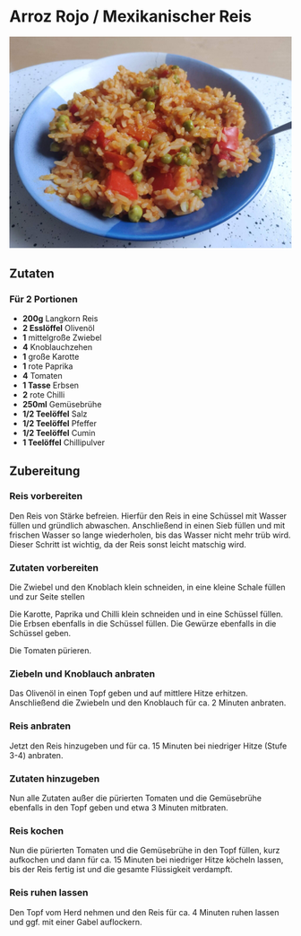 # Arroz Rojo / Mexikanischer Reis

![](/images/arroz-rojo.jpg)

## Zutaten

### Für 2 Portionen

- **200g** Langkorn Reis
- **2 Esslöffel** Olivenöl
- **1** mittelgroße Zwiebel
- **4** Knoblauchzehen
- **1** große Karotte
- **1** rote Paprika
- **4** Tomaten
- **1 Tasse** Erbsen
- **2** rote Chilli
- **250ml** Gemüsebrühe
- **1/2 Teelöffel** Salz
- **1/2 Teelöffel** Pfeffer
- **1/2 Teelöffel** Cumin
- **1 Teelöffel** Chillipulver

## Zubereitung

### Reis vorbereiten

Den Reis von Stärke befreien. Hierfür den Reis in eine Schüssel mit Wasser
füllen und gründlich abwaschen. Anschließend in einen Sieb füllen und mit
frischen Wasser so lange wiederholen, bis das Wasser nicht mehr trüb wird.
Dieser Schritt ist wichtig, da der Reis sonst leicht matschig wird.

### Zutaten vorbereiten

Die Zwiebel und den Knoblach klein schneiden, in eine kleine Schale füllen und
zur Seite stellen

Die Karotte, Paprika und Chilli klein schneiden und in eine Schüssel füllen. Die
Erbsen ebenfalls in die Schüssel füllen. Die Gewürze ebenfalls in die Schüssel
geben.

Die Tomaten pürieren.

### Ziebeln und Knoblauch anbraten

Das Olivenöl in einen Topf geben und auf mittlere Hitze erhitzen. Anschließend
die Zwiebeln und den Knoblauch für ca. 2 Minuten anbraten.

### Reis anbraten

Jetzt den Reis hinzugeben und für ca. 15 Minuten bei niedriger Hitze (Stufe 3-4)
anbraten.

### Zutaten hinzugeben

Nun alle Zutaten außer die pürierten Tomaten und die Gemüsebrühe ebenfalls in
den Topf geben und etwa 3 Minuten mitbraten.

### Reis kochen

Nun die pürierten Tomaten und die Gemüsebrühe in den Topf füllen, kurz aufkochen
und dann für ca. 15 Minuten bei niedriger Hitze köcheln lassen, bis der Reis
fertig ist und die gesamte Flüssigkeit verdampft.

### Reis ruhen lassen

Den Topf vom Herd nehmen und den Reis für ca. 4 Minuten ruhen lassen und ggf.
mit einer Gabel auflockern.

